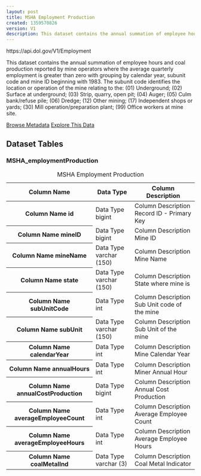 ```yaml
---
layout: post
title: MSHA Employment Production
created: 1359570826
version: V1
description: This dataset contains the annual summation of employee hours and coal production reported by mine operators where the average quarterly employment is greater than zero with grouping by calendar year, subunit code and mine ID beginning with 1983.
---
```


<div class="force_wrap apiurl">
<p>https://api.dol.gov/V1/Employment</p>
</div>

This dataset contains the annual summation of employee hours and coal production reported by mine operators where the average quarterly employment is greater than zero with grouping by calendar year, subunit code and mine ID beginning with 1983. The subunit code identifies the location or operation of the mine relating to the: (01) Underground; (02) Surface at underground; (03) Strip, quarry, open pit; (04) Auger; (05) Culm bank/refuse pile; (06) Dredge; (12) Other mining; (17) Independent shops or yards; (30) Mill operation/preparation plant; (99) Office workers at mine site.

<a href ="http://api.dol.gov/V1/Employment/$metadata" class="button radius button_dataset">Browse Metadata</a>
<a href ="https://devtools.dol.gov/APISampler/Home/Index1?datasetName=DOL%20Mine%20Employment%20Production%20Dataset" class="button radius button_dataset">Explore This Data</a>

## Dataset Tables  

<div> 
	<h3>MSHA_employmentProduction</h3>
	<table class="accessible responsive" summary="MSHA_employmentProduction">
	 <caption>MSHA Employment Production</caption>
		<thead>
			<tr>
				<th scope="col">Column Name</th>
				<th scope="col">Data Type</th>
				<th scope="col">Column Description</th>
			</tr>
		</thead>
		<tbody>
			<tr>
				<th scope="row">
				<span class="small">Column Name</span>
				 id
			</th>
				<td>
				<span class="small">Data Type</span>
				 bigint
			</td>
				<td>
				<span class="small">Column Description</span>
				 Record ID - Primary Key
			</td>
			</tr>
			<tr>
				<th scope="row">
				<span class="small">Column Name</span>
				  mineID
			</th>
				<td>
				<span class="small">Data Type</span>
				 bigint
			</td>
				<td>
				<span class="small">Column Description</span>
				 Mine ID
			</td>
			</tr>
			<tr>
				<th scope="row">
				<span class="small">Column Name</span>
				 mineName
			</th>
				<td>
				<span class="small">Data Type</span>
			    varchar (150)
			</td>
				<td>
				<span class="small">Column Description</span>
				 Mine Name
			</td>
			</tr>
			<tr>
				<th scope="row">
				<span class="small">Column Name</span>
				 state
			</th>
				<td>
				<span class="small">Data Type</span>
				 varchar (150)
			</td>
				<td>
				<span class="small">Column Description</span>
				 State where mine is
			</td>
			</tr>
			<tr>
				<th scope="row">
				<span class="small">Column Name</span>
				 subUnitCode
			</th>
				<td>
				<span class="small">Data Type</span>
				int
			</td>
				<td>
				<span class="small">Column Description</span>
				Sub Unit code of the mine
			</td>
			</tr>
			<tr>
				<th scope="row">
				<span class="small">Column Name</span>
				 subUnit
			</th>
				<td>
				<span class="small">Data Type</span>
				  varchar (150)
			</td>
				<td>
				<span class="small">Column Description</span>
				 Sub Unit of the mine
			</td>
			</tr>
			<tr>
				<th scope="row">
				<span class="small">Column Name</span>
				calendarYear
			</th>
				<td>
				<span class="small">Data Type</span>
				int
			</td>
				<td>
				<span class="small">Column Description</span>
				 Mine Calendar Year
			</td>
			</tr>
			<tr>
				<th scope="row">
				<span class="small">Column Name</span>
				 annualHours
			</th>
				<td>
				<span class="small">Data Type</span>
				 int 
			</td>
				<td>
				<span class="small">Column Description</span>
				 Miner Annual Hour
			</td>
			</tr>
			<tr>
				<th scope="row">
				<span class="small">Column Name</span>
				 annualCostProduction
			</th>
				<td>
				<span class="small">Data Type</span>
				 bigint
			</td>
				<td>
				<span class="small">Column Description</span>
				 Annual Cost Production
			</td>
			</tr>
			<tr>
				<th scope="row">
				<span class="small">Column Name</span>
				 averageEmployeeCount
			</th>
				<td>
				<span class="small">Data Type</span>
				 int
			</td>
				<td>
				<span class="small">Column Description</span>
				 Average Employee Count
			</td>
			</tr>
			<tr>
				<th scope="row">
				<span class="small">Column Name</span>
				 averageEmployeeHours
			</th>
				<td>
				<span class="small">Data Type</span>
				 int
			</td>
				<td>
				<span class="small">Column Description</span>
				  Average Employee Hours
			</td>
			</tr>
			<tr>
				<th scope="row">
				<span class="small">Column Name</span>
				  coalMetalInd
			</th>
				<td>
				<span class="small">Data Type</span>
				 varchar (3)
			</td>
				<td>
				<span class="small">Column Description</span>
				 Coal Metal Indicator
			</td>
			</tr>
		</tbody>
	</table>
</div>
